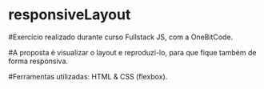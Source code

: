 # responsiveLayout
#Exercício realizado durante curso Fullstack JS, com a OneBitCode. 

#A proposta é visualizar o layout e reproduzí-lo, para que fique também de forma responsiva.

#Ferramentas utilizadas: HTML & CSS (flexbox).
